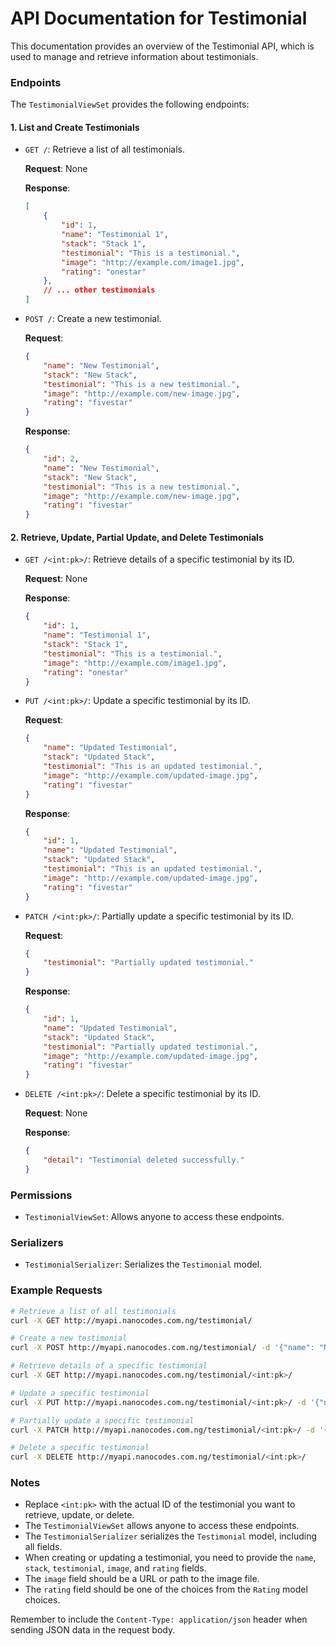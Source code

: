 # API Documentation for Testimonial

This documentation provides an overview of the Testimonial API, which is used to manage and retrieve information about testimonials.

### Endpoints

The `TestimonialViewSet` provides the following endpoints:

#### 1. List and Create Testimonials

- `GET /`: Retrieve a list of all testimonials.

    **Request**: None

    **Response**:
    ```json
    [
        {
            "id": 1,
            "name": "Testimonial 1",
            "stack": "Stack 1",
            "testimonial": "This is a testimonial.",
            "image": "http://example.com/image1.jpg",
            "rating": "onestar"
        },
        // ... other testimonials
    ]
    ```

- `POST /`: Create a new testimonial.

    **Request**:
    ```json
    {
        "name": "New Testimonial",
        "stack": "New Stack",
        "testimonial": "This is a new testimonial.",
        "image": "http://example.com/new-image.jpg",
        "rating": "fivestar"
    }
    ```

    **Response**:
    ```json
    {
        "id": 2,
        "name": "New Testimonial",
        "stack": "New Stack",
        "testimonial": "This is a new testimonial.",
        "image": "http://example.com/new-image.jpg",
        "rating": "fivestar"
    }
    ```

#### 2. Retrieve, Update, Partial Update, and Delete Testimonials

- `GET /<int:pk>/`: Retrieve details of a specific testimonial by its ID.

    **Request**: None

    **Response**:
    ```json
    {
        "id": 1,
        "name": "Testimonial 1",
        "stack": "Stack 1",
        "testimonial": "This is a testimonial.",
        "image": "http://example.com/image1.jpg",
        "rating": "onestar"
    }
    ```

- `PUT /<int:pk>/`: Update a specific testimonial by its ID.

    **Request**:
    ```json
    {
        "name": "Updated Testimonial",
        "stack": "Updated Stack",
        "testimonial": "This is an updated testimonial.",
        "image": "http://example.com/updated-image.jpg",
        "rating": "fivestar"
    }
    ```

    **Response**:
    ```json
    {
        "id": 1,
        "name": "Updated Testimonial",
        "stack": "Updated Stack",
        "testimonial": "This is an updated testimonial.",
        "image": "http://example.com/updated-image.jpg",
        "rating": "fivestar"
    }
    ```

- `PATCH /<int:pk>/`: Partially update a specific testimonial by its ID.

    **Request**:
    ```json
    {
        "testimonial": "Partially updated testimonial."
    }
    ```

    **Response**:
    ```json
    {
        "id": 1,
        "name": "Updated Testimonial",
        "stack": "Updated Stack",
        "testimonial": "Partially updated testimonial.",
        "image": "http://example.com/updated-image.jpg",
        "rating": "fivestar"
    }
    ```

- `DELETE /<int:pk>/`: Delete a specific testimonial by its ID.

    **Request**: None

    **Response**:
    ```json
    {
        "detail": "Testimonial deleted successfully."
    }
    ```

### Permissions

- `TestimonialViewSet`: Allows anyone to access these endpoints.

### Serializers

- `TestimonialSerializer`: Serializes the `Testimonial` model.

### Example Requests

```bash
# Retrieve a list of all testimonials
curl -X GET http://myapi.nanocodes.com.ng/testimonial/

# Create a new testimonial
curl -X POST http://myapi.nanocodes.com.ng/testimonial/ -d '{"name": "New Testimonial", "stack": "New Stack", "testimonial": "This is a new testimonial.", "image": "http://example.com/new-image.jpg", "rating": "fivestar"}' -H "Content-Type: application/json"

# Retrieve details of a specific testimonial
curl -X GET http://myapi.nanocodes.com.ng/testimonial/<int:pk>/

# Update a specific testimonial
curl -X PUT http://myapi.nanocodes.com.ng/testimonial/<int:pk>/ -d '{"name": "Updated Testimonial", "stack": "Updated Stack", "testimonial": "This is an updated testimonial.", "image": "http://example.com/updated-image.jpg", "rating": "fivestar"}' -H "Content-Type: application/json"

# Partially update a specific testimonial
curl -X PATCH http://myapi.nanocodes.com.ng/testimonial/<int:pk>/ -d '{"testimonial": "Partially updated testimonial."}' -H "Content-Type: application/json"

# Delete a specific testimonial
curl -X DELETE http://myapi.nanocodes.com.ng/testimonial/<int:pk>/
```

### Notes

- Replace `<int:pk>` with the actual ID of the testimonial you want to retrieve, update, or delete.
- The `TestimonialViewSet` allows anyone to access these endpoints.
- The `TestimonialSerializer` serializes the `Testimonial` model, including all fields.
- When creating or updating a testimonial, you need to provide the `name`, `stack`, `testimonial`, `image`, and `rating` fields.
- The `image` field should be a URL or path to the image file.
- The `rating` field should be one of the choices from the `Rating` model choices.

Remember to include the `Content-Type: application/json` header when sending JSON data in the request body.
